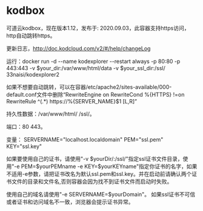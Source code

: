 # kodbox
可道云kodbox，现在版本1.12，发布于: 2020.09.03，此容器支持https访问，http自动跳转https。

更新日志，http://doc.kodcloud.com/v2/#/help/changeLog

运行：docker run -d --name kodexplorer --restart always -p 80:80 -p 443:443 -v $your_dir:/var/www/html/data -v $your_ssl_dir:/ssl/ 33naisi/kodexplorer2

如果不想要自动跳转，可以在容器/etc/apache2/sites-available/000-default.conf文件中删除“RewriteEngine on   RewriteCond %{HTTPS} !=on   RewriteRule ^(.*) https://%{SERVER_NAME}$1 [L,R]”

持久性数据：/var/www/html/ /ssl/。

端口：80 443。

变量： SERVERNAME="localhost.localdomain" PEM="ssl.pem" KEY="ssl.key"

如果要使用自己的证书，请使用"-v $yourDir/:/ssl/"指定ssl证书文件目录，使用"-e PEM=$yourPEMname -e KEY=$yourKEYname"指定你证书的名字，如果不适用-e参数，请把证书改名为默认ssl.pem和ssl.key。并在启动前请确认两个证书文件的目录和文件名,否则容器会因为找不到证书文件而启动时失败。

使用自己的域名请使用"-e SERVERNAME=$yourDomain"。 如果ssl证书不可信或者证书和访问域名不一致，浏览器会提示证书异常。
